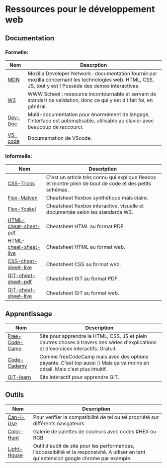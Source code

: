 # Ressources pour le développement web
## Documentation
### Formelle:

|Nom			 |Descrption		     		 |
|------------------------|-------------------------------|
|[MDN](https://developer.mozilla.org/fr/)|Mozilla Developer Network : documentation fournie par mozilla concernant les technologies web. HTML, CSS, JS, tout y est ! Possède des demos interactives.
|[W3](https://www.w3schools.com/)|WWW School : ressource incontournable et servant de standart de validation, donc ce qui y est dit fait foi, en général.
|[Dev-Doc](https://devdocs.io/)|Multi-documentation pour énormément de langage, l'interface est automatisable, utilisable au clavier avec beaucoup de raccourci.
|[VS-code](https://code.visualstudio.com/docs)|Documentation de VScode.

### Informelle:
|Nom 			 |Description		    		 |
|---|--|
|[CSS-Tricks](https://css-tricks.com/snippets/css/a-guide-to-flexbox/)|C'est un article très connu qui explique flexbox et montre plein de bout de code et des petits schémas.
|[Flex-Malven](https://flexbox.malven.co/)| Cheatsheet flexbox synthétique mais claire.
|[Flex-Yoskel](https://yoksel.github.io/flex-cheatsheet/)|Cheatsheet flexbox interactive, visuelle et documentée selon les standards W3.
|[HTML-cheat-sheet-pdf](https://htmlcheatsheet.com/HTML-Cheat-Sheet.pdf)|Cheatsheet HTML au format PDF
|[HTML-cheat-sheet-live](https://htmlcheatsheet.com/)|Cheatsheet HTML au format web.
|[CSS-cheat-sheet-live](https://devhints.io/css)|Cheatsheet CSS au format web.
|[GIT-cheat-sheet-pdf](https://training.github.com/downloads/github-git-cheat-sheet.pdf)|Cheatsheet GIT au format PDF.
|[GIT-cheat-sheet-live](https://training.github.com/downloads/github-git-cheat-sheet/)|Cheatsheet GIT au format web.
## Apprentissage

|Nom|Description
|-|-
|[Free-Code-Camp](https://www.freecodecamp.org/)|Site pour apprendre le HTML, CSS, JS et plein dautres choses à travers des séries d'explications et d'exercices interactifs. Gratuit.
|[Code-Cademy](https://www.codecademy.com/)|Comme freeCodeCamp mais avec des options payante. C'est top aussi :) Mais ça va moins en détail. Mais c'est plus intuitif.
|[GIT-learn](https://learngitbranching.js.org/?locale=fr_FR)|Site interactif pour apprendre GIT.

## Outils

|Nom|Description|
|-------------------------------------|-----|
|[Can-I-Use](https://caniuse.com/)|Pour verifier la compatibilité de tel ou tel propriété sur différents navigateurs
|[Color-Hunt](https://colorhunt.co/)|Galerie de palettes de couleurs avec codes #HEX ou RGB 
|[Light-House](https://developers.google.com/web/tools/lighthouse)|Outil d'audit de site pour les performances, l'accessibilité et la responsivité. A utliser en tant qu'extension google chrome par example.
